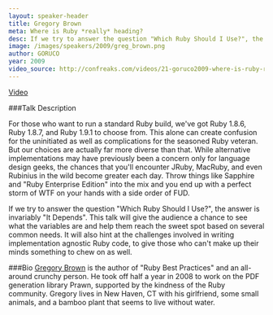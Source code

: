 ```yaml
---
layout: speaker-header
title: Gregory Brown
meta: Where is Ruby *really* heading?
desc: If we try to answer the question "Which Ruby Should I Use?", the answer is invariably "It Depends".  This talk will give the audience a chance to see what the variables are and help them reach the sweet spot based on several common needs.
image: /images/speakers/2009/greg_brown.png
author: GORUCO
year: 2009
video_source: http://confreaks.com/videos/21-goruco2009-where-is-ruby-really-heading
---
```


<a href="http://confreaks.com/videos/21-goruco2009-where-is-ruby-really-heading">Video</a>

###Talk Description

For those who want to run a standard Ruby build, we've got Ruby 1.8.6,
Ruby 1.8.7, and Ruby 1.9.1 to choose from.  This alone can create
confusion for the uninitiated as well as complications for the
seasoned Ruby veteran.   But our choices are actually far more diverse
than that.   While alternative implementations may have previously
been a concern only for language design geeks, the chances that you'll
encounter JRuby, MacRuby, and even Rubinius in the wild become greater
each day.  Throw things like Sapphire and "Ruby Enterprise Edition"
into the mix and you end up with a perfect storm of WTF on your hands
with a side order of FUD.

If we try to answer the question "Which Ruby Should I Use?", the
answer is invariably "It Depends".  This talk will give the audience a
chance to see what the variables are and help them reach the sweet
spot based on several common needs.  It will also hint at the
challenges involved in writing implementation agnostic Ruby code, to
give those who can't make up their minds something to chew on as well.

###Bio
[Gregory Brown](http://blog.majesticseacreature.com/)  is the author of "Ruby Best Practices" and an
all-around crunchy person.  He took off half a year in 2008 to work on
the PDF generation library Prawn, supported by the kindness of the
Ruby community.  Gregory lives in New Haven, CT with his girlfriend,
some small animals, and a bamboo plant that seems to live without
water.


